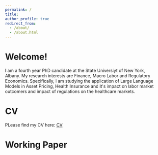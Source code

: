 ```yaml
---
permalink: /
title: 
author_profile: true
redirect_from: 
  - /about/
  - /about.html
---
```


Welcome!
======
I am a fourth year PhD candidate at the State Universiyt of New York, Albany. 
My research interests are Finance, Macro Labor and Regulatory Economics. Specifically, I am studying the application of Large Language Models in Asset Pricing, Health Insurance and it's impact on labor market outcomers and impact of regulations on the healthcare markets. 

CV
======
PLease find my CV here: [CV]([https://github.com/academicpages/academicpages.github.io](https://www.dropbox.com/preview/Piyush_A_CV.pdf?context=content_suggestions&role=personal)) 


Working Paper
======




